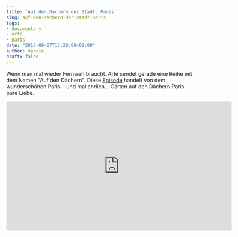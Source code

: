 ```yaml
---
title: 'Auf den Dächern der Stadt: Paris'
slug: auf-den-dachern-der-stadt-paris
tags:
- documentary
- arte
- paris
date: "2016-09-07T13:28:00+02:00"
author: marvin
draft: false
---
```

Wenn man mal wieder Fernweh braucht. Arte sendet gerade eine Reihe mit dem Namen "Auf den Dächern". Diese [Episode](http://www.arte.tv/guide/de/058364-001-A/auf-den-daechern-der-stadt) handelt von dem wunderschönen Paris... und mal ehrlich... Gärten auf den Dächern Paris... pure Liebe.

<iframe src="https://www.arte.tv/guide/de/embed/058364-001-A/medium" allowfullscreen="true" style="width: 600px; height: 344px;" frameborder="0"></iframe>